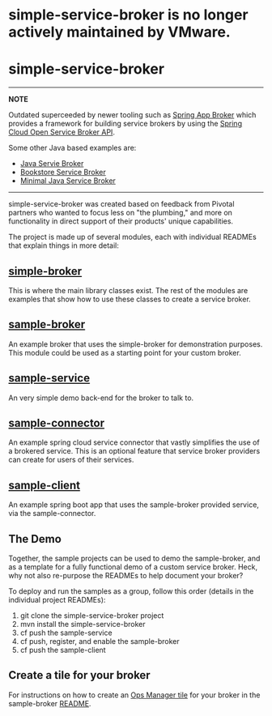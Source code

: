 # simple-service-broker is no longer actively maintained by VMware.

# simple-service-broker

------------------------------------------------------------------------
**NOTE**

Outdated superceeded by newer tooling such as [Spring App Broker](https://spring.io/projects/spring-cloud-app-broker) which provides a framework for building service brokers by using the [Spring Cloud Open Service Broker API](https://spring.io/projects/spring-cloud-open-service-broker). 

Some other Java based examples are:
* [Java Servie Broker](https://github.com/cf-platform-eng/pcf-examples/tree/master/java-service-broker)
* [Bookstore Service Broker](https://github.com/spring-cloud-samples/bookstore-service-broker)
* [Minimal Java Service Broker](https://github.com/cf-platform-eng/pcf-examples/tree/master/java-service-broker)
------------------------------------------------------------------------

simple-service-broker was created based on feedback from Pivotal partners who wanted to focus less on "the plumbing," and more on functionality in direct support of their products' unique capabilities.

The project is made up of several modules, each with individual READMEs that explain things in more detail:

## [simple-broker](https://github.com/cf-platform-eng/simple-service-broker/tree/master/simple-broker)
This is where the main library classes exist. The rest of the modules are examples that show how to use these classes to create a service broker.

## [sample-broker](https://github.com/cf-platform-eng/simple-service-broker/tree/master/sample-broker)
An example broker that uses the simple-broker for demonstration purposes. This module could be used as a starting point for your custom broker.

## [sample-service](https://github.com/cf-platform-eng/simple-service-broker/tree/master/sample-service)
An very simple demo back-end for the broker to talk to.

## [sample-connector](https://github.com/cf-platform-eng/simple-service-broker/tree/master/sample-connector)
An example spring cloud service connector that vastly simplifies the use of a brokered service. This is an optional feature that service broker providers can create for users of their services.
 
## [sample-client](https://github.com/cf-platform-eng/simple-service-broker/tree/master/sample-client)
An example spring boot app that uses the sample-broker provided service, via the sample-connector.

## The Demo
Together, the sample projects can be used to demo the sample-broker, and as a template for a fully functional demo of a custom service broker. Heck, why not also re-purpose the READMEs to help document your broker?

To deploy and run the samples as a group, follow this order (details in the individual project READMEs):

1. git clone the simple-service-broker project
1. mvn install the simple-service-broker
1. cf push the sample-service
1. cf push, register, and enable the sample-broker
1. cf push the sample-client

## Create a tile for your broker
For instructions on how to create an [Ops Manager tile](https://docs.pivotal.io/partners/deploying-with-ops-man-tile.html) for your broker in the sample-broker [README](https://github.com/cf-platform-eng/simple-service-broker/blob/master/sample-broker/README.md).
